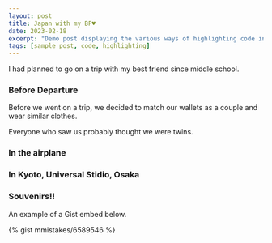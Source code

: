 ```yaml
---
layout: post
title: Japan with my BF♥️
date: 2023-02-18
excerpt: "Demo post displaying the various ways of highlighting code in Markdown."
tags: [sample post, code, highlighting]
---
```


I had planned to go on a trip with my best friend since middle school.



### Before Departure 

Before we went on a trip, we decided to match our wallets as a couple and wear similar clothes.

Everyone who saw us probably thought we were twins.





### In the airplane

    


### In Kyoto, Universal Stidio, Osaka




### Souvenirs!!

An example of a Gist embed below.

{% gist mmistakes/6589546 %}
